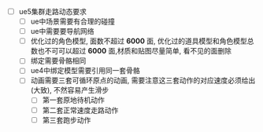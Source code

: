 - [ ] ue5集群走路动态要求
    - [ ] ue中场景需要有合理的碰撞
    - [ ] ue中需要要导航网络
    - [ ] 优化过的角色模型, 面数不超过 **6000** 面, 优化过的道具模型和角色模型总数也不可可以超过 **6000** 面,材质和贴图尽量简单,
      看不见的面删除
    - [ ] 绑定需要骨骼相同
    - [ ] ue4中绑定模型需要引用同一套骨骼
    - [ ] 动画需要三套可循环原点的动画, 需要注意这三套动作的对应速度必须给出(大致), 不然容易产生滑步
        - [ ] 第一套原地待机动作
        - [ ] 第二套正常速度走路动作
        - [ ] 第三套跑步动作